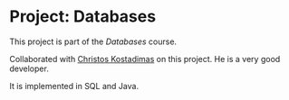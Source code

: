# Project: Databases

This project is part of the *Databases* course.

Collaborated with [Christos Kostadimas](https://github.com/kChristos1) on this project. He is a very good developer.

It is implemented in SQL and Java.
